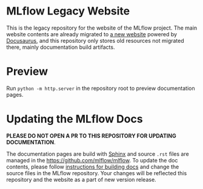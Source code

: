 # MLflow Legacy Website

This is the legacy repository for the website of the MLflow project. The main website contents are already migrated to [a new website](https://github.com/mlflow/mlflow-website/) powered by [Docusaurus](https://docusaurus.io/), and this repository only stores old resources not migrated there, mainly documentation build artifacts.

# Preview
Run `python -m http.server` in the repository root to preview documentation pages.

# Updating the MLflow Docs
**PLEASE DO NOT OPEN A PR TO THIS REPOSITORY FOR UPDATING DOCUMENTATION**.

The documentation pages are build with [Sphinx](https://www.sphinx-doc.org/en/master/) and source `.rst` files are managed in the https://github.com/mlflow/mlflow. To update the doc contents, please follow [instructions for building docs](https://github.com/mlflow/mlflow/blob/master/CONTRIBUTING.rst) and change the source files in the MLflow repository. Your changes will be reflected this repository and the website as a part of new version release.